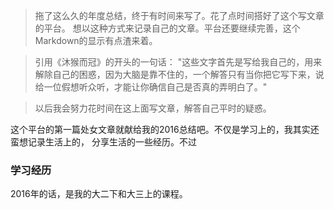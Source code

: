 ---
---
>拖了这么久的年度总结，终于有时间来写了。花了点时间搭好了这个写文章的平台。
想以这种方式来记录自己的文章。平台还要继续完善，这个Markdown的显示有点渣来着。


>引用《沐猴而冠》的开头的一句话：
"这些文字首先是写给我自己的，用来解除自己的困惑，因为大脑是靠不住的，一个解答只有当你把它写下来，说给一位假想听众听，才能让你确信自己是否真的弄明白了。"

>以后我会努力花时间在这上面写文章，解答自己平时的疑惑。

这个平台的第一篇处女文章就献给我的2016总结吧。不仅是学习上的，我其实还蛮想记录生活上的，
分享生活的一些经历。不过

### 学习经历
2016年的话，是我的大二下和大三上的课程。
